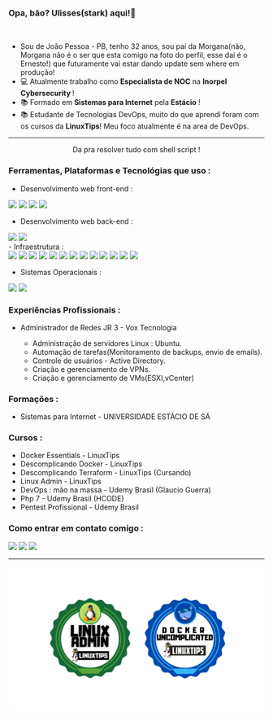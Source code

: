 ### Opa, bão? Ulisses(stark) aqui!👋

<br>

- Sou de João Pessoa - PB, tenho 32 anos, sou pai da Morgana(não, Morgana não é o ser que esta comigo na foto do perfil, esse dai é o Ernesto!) que futuramente vai estar dando update sem where em produção!
- 💻 Atualmente trabalho como <b>Especialista de NOC</b> na <b> Inorpel Cybersecurity </b> !
- 📚 Formado em <b>Sistemas para Internet</b> pela <b>Estácio</b> !
- 📚 Estudante de Tecnologias DevOps, muito do que aprendi foram com os cursos da <b>LinuxTips</b>! Meu foco atualmente é na area de DevOps.

<hr>


<p align="center">Da pra resolver tudo com shell script !</p>




### Ferramentas, Plataformas e Tecnológias que uso :

- Desenvolvimento web front-end :
<div>
<img src='https://img.shields.io/badge/HTML5-E34F26?style=for-the-badge&logo=html5&logoColor=white'>
<img src='https://img.shields.io/badge/CSS3-1572B6?style=for-the-badge&logo=css3&logoColor=white'>
<img src='https://img.shields.io/badge/JavaScript-F7DF1E?style=for-the-badge&logo=javascript&logoColor=black'>
<img src='https://img.shields.io/badge/Bootstrap-563D7C?style=for-the-badge&logo=bootstrap&logoColor=white'>
</div>

- Desenvolvimento web back-end :
<div>
<img src='https://img.shields.io/badge/PHP-777BB4?style=for-the-badge&logo=php&logoColor=white'>
<img src='https://img.shields.io/badge/MySQL-005C84?style=for-the-badge&logo=mysql&logoColor=white'>
</div>
- Infraestrutura :


<div>
<img src="https://cdn.jsdelivr.net/gh/devicons/devicon@latest/icons/prometheus/prometheus-original.svg" width=50 />
<img src="https://cdn.jsdelivr.net/gh/devicons/devicon/icons/docker/docker-plain-wordmark.svg"  width=50/ >
<img src="https://cdn.jsdelivr.net/gh/devicons/devicon/icons/ansible/ansible-original-wordmark.svg" width=50/>
<img src="https://cdn.jsdelivr.net/gh/devicons/devicon/icons/git/git-plain.svg" width=50/>
<img src="https://cdn.jsdelivr.net/gh/devicons/devicon/icons/github/github-original-wordmark.svg" width=50/>
<img src="https://cdn.jsdelivr.net/gh/devicons/devicon/icons/gitlab/gitlab-plain-wordmark.svg" width=50/>
<img src="https://cdn.jsdelivr.net/gh/devicons/devicon/icons/bash/bash-original.svg" width=50/>
<img src="https://cdn.jsdelivr.net/gh/devicons/devicon/icons/grafana/grafana-original-wordmark.svg" width=50/>
<img src='https://static.wixstatic.com/media/711511_dc5748aecb5c43628047a0069439d287~mv2.png/v1/fill/w_1000,h_1000,al_c,q_90,usm_0.66_1.00_0.01/711511_dc5748aecb5c43628047a0069439d287~mv2.png' width=50>
<img src='https://wpcomputersolutions.com/wp-content/uploads/2018/07/pfsense-logo-e1534531558807.png' width=50>
<img src='https://miro.medium.com/v2/resize:fit:486/1*vloEha9mTCLM_SEnXdIUIw.png' width=50>
<img src='https://content.instructables.com/F7E/RC7W/KVCE0TIO/F7ERC7WKVCE0TIO.jpg?auto=webp&frame=1&md=866db1d5c0678fc2f5ba8fd0e0ccf4aa' width=59>
<img src='https://miro.medium.com/v2/resize:fit:720/1*kk22SDXEt6p-mQCSlOYpcg.png' width=55>

</div>
    
- Sistemas Operacionais :
<div>

<img src="https://cdn.jsdelivr.net/gh/devicons/devicon/icons/linux/linux-original.svg" width=50/>
<img src="https://cdn.jsdelivr.net/gh/devicons/devicon/icons/windows8/windows8-original.svg" width=50/>

</div>      

### Experiências Profissionais :

- Administrador de Redes JR 3 - Vox Tecnologia


    - Administração de servidores Linux : Ubuntu.
    - Automação de tarefas(Monitoramento de backups, envio de emails).
    - Controle de usuários - Active Directory.
    - Criação e gerenciamento de VPNs.
    - Criação e gerenciamento de VMs(ESXI,vCenter)

### Formações :

- Sistemas para Internet - UNIVERSIDADE ESTÁCIO DE SÁ

### Cursos :

- Docker Essentials - LinuxTips
- Descomplicando Docker - LinuxTips
- Descomplicando Terraform - LinuxTips (Cursando)
- Linux Admin - LinuxTips
- DevOps : mão na massa - Udemy Brasil (Glaucio Guerra)
- Php 7 - Udemy Brasil (HCODE)
- Pentest Profissional - Udemy Brasil


 ### Como entrar em contato comigo :


  <a href="https://www.instagram.com/pain_stark/" target="_blank"><img src="https://img.shields.io/badge/-Instagram-%23E4405F?style=for-the-badge&logo=instagram&logoColor=white" target="_blank"></a>
  <a href = "mailto:ulissestark@gmail.com"><img src="https://img.shields.io/badge/-Gmail-%23333?style=for-the-badge&logo=gmail&logoColor=white" target="_blank"></a>
  <a href="https://www.linkedin.com/in/ulisses-gomes-ribeiro-b1b1a0193/" target="_blank"><img src="https://img.shields.io/badge/-LinkedIn-%230077B5?style=for-the-badge&logo=linkedin&logoColor=white" target="_blank"></a>
<hr>

  
 <img src='badges.png' width='700px'>
 




  
